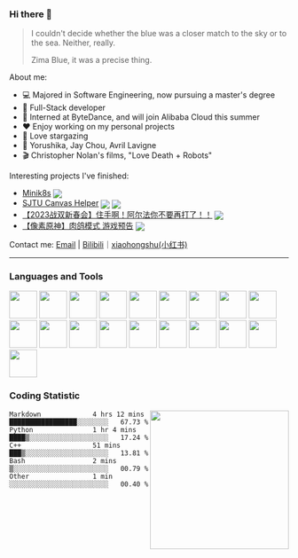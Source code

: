 ### Hi there 👋

> I couldn't decide whether the blue was a closer match to the sky or to the sea. Neither, really.
> 
> Zima Blue, it was a precise thing.

About me:
- 💻 Majored in Software Engineering, now pursuing a master's degree
- 🔧 Full-Stack developer
- 💼 Interned at ByteDance, and will join Alibaba Cloud this summer
- ❤️ Enjoy working on my personal projects
- 🔭 Love stargazing
- 🎵 Yorushika, Jay Chou, Avril Lavigne
- 🎬 Christopher Nolan's films, "Love Death + Robots"

<!-- [](https://pixel-profile.vercel.app/api/github-stats?username=Okabe-Rintarou-0) -->

Interesting projects I've finished:
+ [Minik8s](https://github.com/Okabe-Rintarou-0/Minik8s) <img align="center" src="https://img.shields.io/github/stars/Okabe-Rintarou-0/Minik8s" />
+ [SJTU Canvas Helper](https://github.com/Okabe-Rintarou-0/SJTU-Canvas-Helper) <img align="center" src="https://img.shields.io/github/stars/Okabe-Rintarou-0/SJTU-Canvas-Helper" /> <img align="center" src="https://img.shields.io/github/downloads/Okabe-Rintarou-0/SJTU-Canvas-Helper/total" />
+ [【2023战双新春会】住手啊！阿尔法你不要再打了！！](https://www.bilibili.com/video/BV1GG4y127S1) <img align="center" src="https://img.shields.io/badge/dynamic/json?label=views&query=$.data.stat.view&url=https://api.bilibili.com/x/web-interface/view?bvid=BV1GG4y127S1" />
+ [【像素原神】肉鸽模式 游戏预告](https://www.bilibili.com/video/BV13v411g7zv) <img align="center" src="https://img.shields.io/badge/dynamic/json?label=views&query=$.data.stat.view&url=https://api.bilibili.com/x/web-interface/view?bvid=BV13v411g7zv" />

Contact me: [Email](mailto:923048992@sjtu.edu.cn) | [Bilibili](https://space.bilibili.com/5200237)｜[xiaohongshu(小红书)](https://www.xiaohongshu.com/user/profile/621ed0df00000000100059cf)

----

### Languages and Tools

<code><img height="50" src="https://github.com/yurijserrano/Github-Profile-Readme-Logos/blob/master/programming%20languages/c%2B%2B.svg"></code>
<code><img height="50" src="https://raw.githubusercontent.com/yurijserrano/Github-Profile-Readme-Logos/df5bacba92a025537970ad7ad34a1c54e1aa6869/programming%20languages/c.svg"></code>
<code><img height="50" src="https://raw.githubusercontent.com/yurijserrano/Github-Profile-Readme-Logos/df5bacba92a025537970ad7ad34a1c54e1aa6869/programming%20languages/go.svg"></code>
<code><img height="50" src="https://raw.githubusercontent.com/yurijserrano/Github-Profile-Readme-Logos/df5bacba92a025537970ad7ad34a1c54e1aa6869/cloud/docker.svg"></code>
<code><img height="50" src="https://upload.wikimedia.org/wikipedia/commons/thumb/3/39/Kubernetes_logo_without_workmark.svg/617px-Kubernetes_logo_without_workmark.svg.png"/></code>
<code><img height="50" src="https://raw.githubusercontent.com/yurijserrano/Github-Profile-Readme-Logos/df5bacba92a025537970ad7ad34a1c54e1aa6869/programming%20languages/java.svg"></code>
<code><img height="50" src="https://raw.githubusercontent.com/yurijserrano/Github-Profile-Readme-Logos/df5bacba92a025537970ad7ad34a1c54e1aa6869/programming%20languages/python.svg"></code>
<code><img height="50" src="https://github.com/yurijserrano/Github-Profile-Readme-Logos/blob/master/programming%20languages/javascript.svg"></code>
<code><img height="50" src="https://raw.githubusercontent.com/yurijserrano/Github-Profile-Readme-Logos/df5bacba92a025537970ad7ad34a1c54e1aa6869/programming%20languages/c%23.svg"></code>
<code><img height="50" src="https://raw.githubusercontent.com/yurijserrano/Github-Profile-Readme-Logos/df5bacba92a025537970ad7ad34a1c54e1aa6869/databases/mysql.svg"></code>
<code><img height="50" src="https://raw.githubusercontent.com/yurijserrano/Github-Profile-Readme-Logos/df5bacba92a025537970ad7ad34a1c54e1aa6869/frameworks/react.svg"></code>
<code><img height="50" src="https://raw.githubusercontent.com/yurijserrano/Github-Profile-Readme-Logos/df5bacba92a025537970ad7ad34a1c54e1aa6869/frameworks/spring.svg"></code>
<code><img height="50" src="https://github.com/yurijserrano/Github-Profile-Readme-Logos/blob/master/tools/unity.png?raw=true"></code>
<code><img height="50" src="https://raw.githubusercontent.com/yurijserrano/Github-Profile-Readme-Logos/f994c418a134b58c4aec11152f6a4a33fa89da26/programming%20languages/dart.svg"></code>
<code><img height="50" src="https://www.vectorlogo.zone/logos/pytorch/pytorch-icon.svg"></code>
<code><img height="50" src="https://github.com/user-attachments/assets/d10c75a7-3419-44b4-833f-c94d63f4a49c"/></code>
<code><img height="50" src="https://github.com/user-attachments/assets/de491589-c422-499f-8aca-862f2fe04e38"/></code>
<code><img height="50" src="https://raw.githubusercontent.com/yurijserrano/Github-Profile-Readme-Logos/042e36c55d4d757621dedc4f03108213fbb57ec4/programming%20languages/rust.svg"></code>
<code><img height="50" src="https://raw.githubusercontent.com/yurijserrano/Github-Profile-Readme-Logos/042e36c55d4d757621dedc4f03108213fbb57ec4/frameworks/vuejs.svg"></code>

### Coding Statistic

<img src="https://github-readme-stats.vercel.app/api/wakatime?username=Okabe_Rintarou_0&layout=compact&langs_count=16&hide=makefile,tex,perl,shell" width="250" align="right"/>

<!--START_SECTION:waka-->

```text
Markdown             4 hrs 12 mins   █████████████████░░░░░░░░   67.73 %
Python               1 hr 4 mins     ████▒░░░░░░░░░░░░░░░░░░░░   17.24 %
C++                  51 mins         ███▒░░░░░░░░░░░░░░░░░░░░░   13.81 %
Bash                 2 mins          ▒░░░░░░░░░░░░░░░░░░░░░░░░   00.79 %
Other                1 min           ░░░░░░░░░░░░░░░░░░░░░░░░░   00.40 %
```

<!--END_SECTION:waka-->



